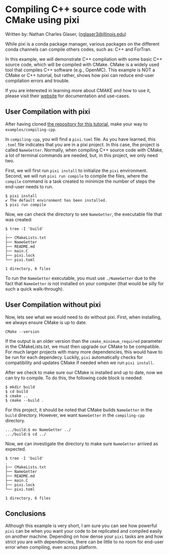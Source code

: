 # Compiling C++ source code with CMake using pixi
Written by: Nathan Charles Glaser, (nglaser3@illinois.edu)

While pixi is a conda package manager, various packages on the different conda channels can compile others codes, such as: C++ and ForTran. 

In this example, we will demonstrate C++ compliation with some basic C++ source code, which will be compiled with CMake. CMake is a widely used tool that compiles C++ software (e.g., OpenMC). This example is NOT a CMake or C++ tutorial, but rather, shows how pixi can reduce end-user compilation errors and trouble.

If you are interested in learning more about CMAKE and how to use it, please visit their [website](https://cmake.org/) for documentation and use-cases.

## User Compilation with pixi
After having cloned [the repository for this tutorial](https://github.com/jspecht3/pixi-tutorial), make your way to `examples/compiling-cpp`.
 
In `compiling-cpp`, you will find a `pixi.toml` file. As you have learned, this `.toml` file indicates that you are in a pixi project. In this case, the project is called `NameGetter`. Normally, when compiling C++ source code with CMake, a lot of terminal commands are needed, but, in this project, we only need two. 

First, we will first run `pixi install` to initialize the `pixi` environment. Second, we will run `pixi run compile` to compile the files, where the `compile` command is a task created to minimize the number of steps the end-user needs to run.
```
$ pixi install
✔️ The default environment has been installed.
$ pixi run compile
```

Now, we can check the directory to see `NameGetter`, the executable file that was created:
```
$ tree -I 'build'
.
├── CMakeLists.txt
├── NameGetter
├── README.md
├── main.C
├── pixi.lock
└── pixi.toml

1 directory, 6 files
```

To run the `NameGetter` executable, you must use `./NameGetter` due to the fact that `NameGetter` is not installed on your computer (that would be silly for such a quick walk-through).

## User Compilation without pixi
Now, lets see what we would need to do without pixi. First, when installing, we always ensure CMake is up to date.
```
CMake --version
```
If the output is an older version than the `cmake_minimum_required` parameter in the CMakeLists.txt, we must then upgrade our CMake to be compatible. For much larger projects with many more dependencies, this would have to be run for each dependecy. Luckily, `pixi` automatically checks for compatibility and updates CMake if needed when we run `pixi install`.

After we check to make sure our CMake is installed and up to date, now we can try to compile. To do this, the following code block is needed:
```
$ mkdir build
$ cd build
$ cmake ..
$ cmake --build .
```

For this project, it should be noted that CMake builds `NameGetter` in the `build` directory. However, we want `NameGetter` in the `compiling-cpp` directory.
```
.../build:$ mv NameGetter ../
.../build:$ cd ../
```

Now, we can investigate the directory to make sure `NameGetter` arrived as expected.
```
$ tree -I 'build'
.
├── CMakeLists.txt
├── NameGetter
├── README.md
├── main.C
├── pixi.lock
└── pixi.toml

1 directory, 6 files
```

## Conclusions
Although this example is very short, I am sure you can see how powerful `pixi` can be when you want your code to be replicated and compiled easily on another machine. Depending on how dense your `pixi` tasks are and how strict you are with dependencies, there can be little to no room for end-user error when compiling, even across platform.
